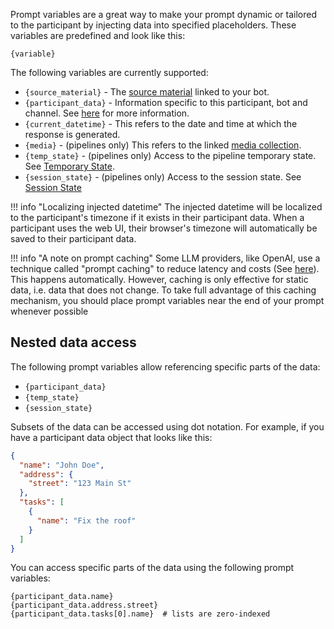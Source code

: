 Prompt variables are a great way to make your prompt dynamic or tailored to the participant by injecting data into specified placeholders. These variables are predefined and look like this:

```
{variable}
```

The following variables are currently supported:

- `{source_material}` - The [source material](../how-to/add_a_knowledge_base.md) linked to your bot.
- `{participant_data}` - Information specific to this participant, bot and channel. See [here][participant_data] for more information. 
- `{current_datetime}` - This refers to the date and time at which the response is generated.
- `{media}` - (pipelines only) This refers to the linked [media collection](./media_collections.md).
- `{temp_state}` - (pipelines only) Access to the pipeline temporary state. See [Temporary State](pipelines/nodes.md#temporary-state).
- `{session_state}` - (pipelines only) Access to the session state. See [Session State](pipelines/nodes.md#session-state)

!!! info "Localizing injected datetime"
    The injected datetime will be localized to the participant's timezone if it exists in their participant data. When a participant uses the web UI, their browser's timezone will automatically be saved to their participant data.

!!! info "A note on prompt caching"
    Some LLM providers, like OpenAI, use a technique called "prompt caching" to reduce latency and costs (See [here][prompt_caching]). This happens automatically. However, caching is only effective for static data, i.e. data that does not change. To take full advantage of this caching mechanism, you should place prompt variables near the end of your prompt whenever possible

[participant_data]: ../concepts/participant_data.md
[prompt_caching]: https://platform.openai.com/docs/guides/prompt-caching

## Nested data access

The following prompt variables allow referencing specific parts of the data:

* `{participant_data}`
* `{temp_state}`
* `{session_state}`

Subsets of the data can be accessed using dot notation. For example, if you have a participant data object that looks like this:

```json
{
  "name": "John Doe",
  "address": {
    "street": "123 Main St"
  },
  "tasks": [
    {
      "name": "Fix the roof"
    }
  ]
}
```

You can access specific parts of the data using the following prompt variables:

```
{participant_data.name}
{participant_data.address.street}
{participant_data.tasks[0].name}  # lists are zero-indexed
```
